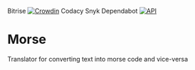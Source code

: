 Bitrise
[![Crowdin](https://d322cqt584bo4o.cloudfront.net/morse/localized.svg)](https://crowdin.com/project/morse)
Codacy
Snyk
Dependabot
[![API](https://img.shields.io/badge/API-19%2B-brightgreen.svg?style=flat-square)](https://android-arsenal.com/api?level=19)
# Morse
Translator for converting text into morse code and vice-versa
